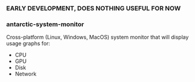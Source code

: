 ### EARLY DEVELOPMENT, DOES NOTHING USEFUL FOR NOW
### antarctic-system-monitor
Cross-platform (Linux, Windows, MacOS) system monitor that will display usage graphs for:
* CPU
* GPU
* Disk
* Network
